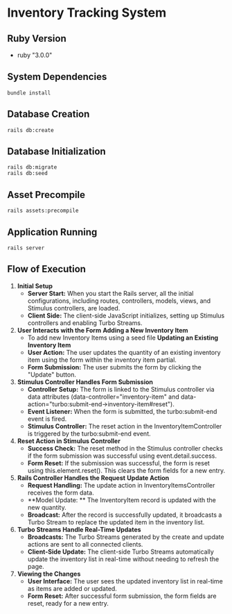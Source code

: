 # Inventory Tracking System

## Ruby Version
- ruby "3.0.0"

## System Dependencies
```
bundle install
```

## Database Creation
```
rails db:create
```
## Database Initialization
```
rails db:migrate
rails db:seed
```
## Asset Precompile
```
rails assets:precompile
```
## Application Running
```
rails server
```


## Flow of Execution
1. **Initial Setup**
    + **Server Start:** When you start the Rails server, all the initial configurations, including routes, controllers, models, views, and Stimulus controllers, are loaded.
    + **Client Side:** The client-side JavaScript initializes, setting up Stimulus controllers and enabling Turbo Streams.
2. **User Interacts with the Form**
  **Adding a New Inventory Item**
    + To add new Inventory Items using a seed file
  **Updating an Existing Inventory Item**
    + **User Action:** The user updates the quantity of an existing inventory item using the form within the inventory item partial.
    + **Form Submission:** The user submits the form by clicking the "Update" button.
3. **Stimulus Controller Handles Form Submission**
    + **Controller Setup:** The form is linked to the Stimulus controller via data attributes (data-controller="inventory-item" and data-action="turbo:submit-end->inventory-item#reset").
    + **Event Listener:** When the form is submitted, the turbo:submit-end event is fired.
    + **Stimulus Controller:** The reset action in the InventoryItemController is triggered by the turbo:submit-end event.
4. **Reset Action in Stimulus Controller**
    + **Success Check:** The reset method in the Stimulus controller checks if the form submission was successful using event.detail.success.
    + **Form Reset:** If the submission was successful, the form is reset using this.element.reset(). This clears the form fields for a new entry.
5. **Rails Controller Handles the Request**
  **Update Action**
    + **Request Handling:** The update action in InventoryItemsController receives the form data.
    + **Model Update: ** The InventoryItem record is updated with the new quantity.
    + **Broadcast:** After the record is successfully updated, it broadcasts a Turbo Stream to replace the updated item in the inventory list.
6. **Turbo Streams Handle Real-Time Updates**
    + **Broadcasts:** The Turbo Streams generated by the create and update actions are sent to all connected clients.
    + **Client-Side Update:** The client-side Turbo Streams automatically update the inventory list in real-time without needing to refresh the page.
7. **Viewing the Changes**
    + **User Interface:** The user sees the updated inventory list in real-time as items are added or updated.
    + **Form Reset:** After successful form submission, the form fields are reset, ready for a new entry.
